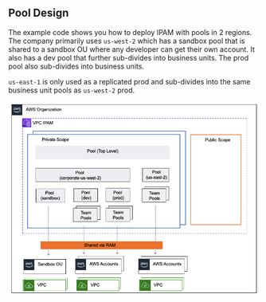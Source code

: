 ## Pool Design

The example code shows you how to deploy IPAM with pools in 2 regions. The company primarily uses `us-west-2` which has a sandbox pool that is shared to a sandbox OU where any developer can get their own account. It also has a dev pool that further sub-divides into business units. The prod pool also sub-divides into business units.

`us-east-1` is only used as a replicated prod and sub-divides into the same business unit pools as `us-west-2` prod.

![Basic pool structure](../../images/asymmetrical_example.png "Region Separated Pools")
